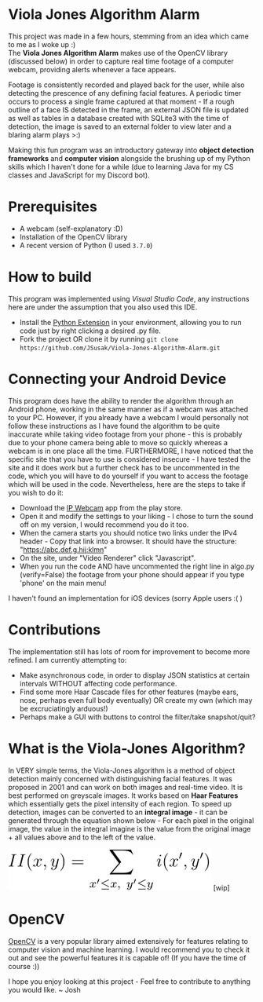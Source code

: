 # Viola Jones Algorithm Alarm

This project was made in a few hours, stemming from an idea which came to me as I woke up :)  
The **Viola Jones Algorithm Alarm** makes use of the OpenCV library (discussed below) in order to capture real time footage of a computer webcam, providing alerts whenever a face appears.

Footage is consistently recorded and played back for the user, while also detecting the prescence of any defining facial features. A periodic timer occurs to process a single frame captured at that moment - If a rough outline of a face IS detected in the frame, an external JSON file is updated as well as tables in a database created with SQLite3 with the time of detection, the image is saved to an external folder to view later and a blaring alarm plays >:)

Making this fun program was an introductory gateway into **object detection frameworks** and **computer vision** alongside the brushing up of my Python skills which I haven't done for a while (due to learning Java for my CS classes and JavaScript for my Discord bot).

# Prerequisites

- A webcam (self-explanatory :D)
- Installation of the OpenCV library
- A recent version of Python (I used `3.7.0`)

# How to build

This program was implemented using _Visual Studio Code_, any instructions here are under the assumption that you also used this IDE.

- Install the [Python Extension](https://marketplace.visualstudio.com/items?itemName=ms-python.python) in your environment, allowing you to run code just by right clicking a desired .py file.
- Fork the project OR clone it by running `git clone https://github.com/JSusak/Viola-Jones-Algorithm-Alarm.git`

# Connecting your Android Device

This program does have the ability to render the algorithm through an Android phone, working in the same manner as if a webcam was attached to your PC. However, if you already have a webcam I would personally not follow these instructions as I have found the algorithm to be quite inaccurate while taking video footage from your phone - this is probably due to your phone camera being able to move so quickly whereas a webcam is in one place all the time.
FURTHERMORE, I have noticed that the specific site that you have to use is considered insecure - I have tested the site and it does work but a further check has to be uncommented in the code, which you will have to do yourself if you want to access the footage which will be used in the code. Nevertheless, here are the steps to take if you wish to do it:

- Download the [IP Webcam](https://play.google.com/store/apps/details?id=com.pas.webcam&hl=en&gl=US) app from the play store.
- Open it and modify the settings to your liking - I chose to turn the sound off on my version, I would recommend you do it too.
- When the camera starts you should notice two links under the IPv4 header - Copy that link into a browser. It should have the structure: "https://abc.def.g.hij:klmn"
- On the site, under "Video Renderer" click "Javascript".
- When you run the code AND have uncommented the right line in algo.py (verify=False) the footage from your phone should appear if you type 'phone' on the main menu!

I haven't found an implementation for iOS devices (sorry Apple users :( )

# Contributions

The implementation still has lots of room for improvement to become more refined. I am currently attempting to:

- Make asynchronous code, in order to display JSON statistics at certain intervals WITHOUT affecting code performance.
- Find some more Haar Cascade files for other features (maybe ears, nose, perhaps even full body eventually) OR create my own (which may be excruciatingly arduous!)
- Perhaps make a GUI with buttons to control the filter/take snapshot/quit?

# What is the Viola-Jones Algorithm?

In VERY simple terms, the Viola-Jones algorithm is a method of object detection mainly concerned with distinguishing facial features. It was proposed in 2001 and can work on both images and real-time video. It is best performed on greyscale images.
It works based on **Haar Features** which essentially gets the pixel intensity of each region. To speed up detection, images can be converted to an **integral image** - it can be generated through the equation shown below - For each pixel in the original image, the value in the integral imagine is the value from the original image + all values above and to the left of the value.

<img src="./resources/int_eq1.svg">
[wip]

# OpenCV

[OpenCV](https://opencv.org/about/) is a very popular library aimed extensively for features relating to computer vision and machine learning. I would recommend you to check it out and see the powerful features it is capable of! (If you have the time of course :))

I hope you enjoy looking at this project - Feel free to contribute to anything you would like.
~ Josh
